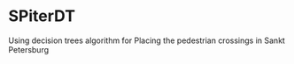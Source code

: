 # SPiterDT
Using decision trees algorithm  for  Placing the pedestrian crossings in Sankt Petersburg
